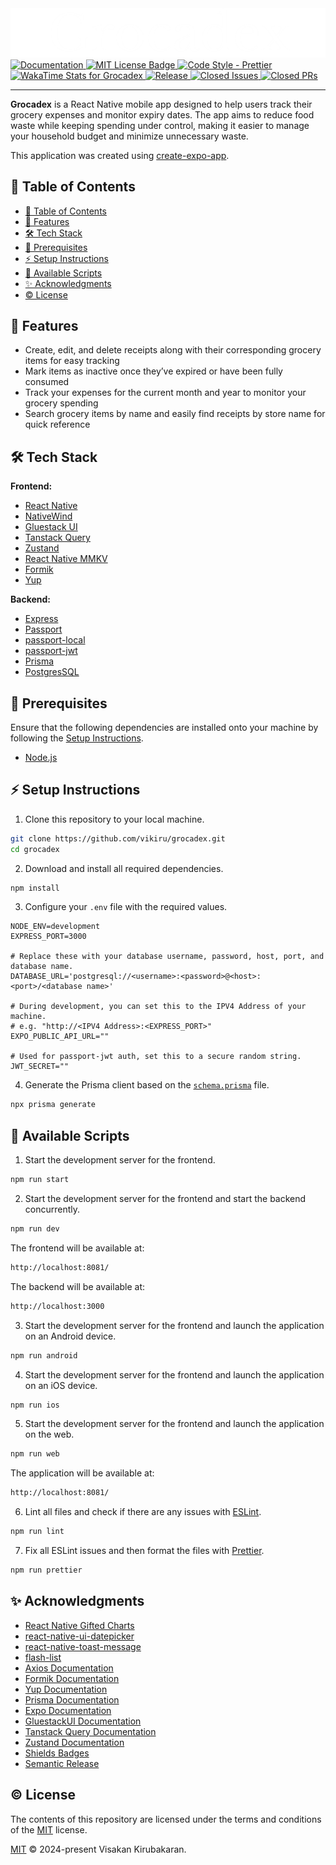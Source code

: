 <div align="center">
    <img src="./src/assets/images/grocadex-logo.png" alt="Grocadex Logo"/>
</div>

<div align="left" id="badges">
    <a href="https://vikiru.github.io/grocadex">
        <img src="https://img.shields.io/badge/documentation-docs-orange" alt="Documentation"/>
    </a>
    <a href="https://github.com/vikiru/grocadex/blob/main/LICENSE">
        <img src="https://img.shields.io/badge/license-MIT-aqua" alt="MIT License Badge"/>
    </a>
    <a href="https://github.com/prettier/prettier">
        <img src="https://img.shields.io/badge/code_style-prettier-ff69b4.svg?style=flat-square" alt="Code Style - Prettier"/>
    </a>
    <a href="https://wakatime.com/badge/user/5e62f99d-3a1e-4fd2-8f37-77919d626a67/project/8f4e14f5-887c-4eae-a03c-8d1e780d3132">
        <img src="https://wakatime.com/badge/user/5e62f99d-3a1e-4fd2-8f37-77919d626a67/project/8f4e14f5-887c-4eae-a03c-8d1e780d3132.svg" alt="WakaTime Stats for Grocadex"/>
    </a>
    <a href="https://github.com/vikiru/grocadex/releases">
        <img src="https://img.shields.io/github/v/release/vikiru/grocadex" alt="Release"/>
    </a>
    <a href="https://github.com/vikiru/grocadex/issues?q=is%3Aissue+is%3Aclosed">
        <img src="https://img.shields.io/github/issues-closed/vikiru/grocadex" alt="Closed Issues"/>
    </a>
    <a href="https://github.com/vikiru/grocadex/pulls?q=is%3Apr+is%3Aclosed">
        <img src="https://img.shields.io/github/issues-pr-closed/vikiru/grocadex?label=closed%20prs" alt="Closed PRs"/>
    </a>
</div>

---

**Grocadex** is a React Native mobile app designed to help users track their grocery expenses and monitor expiry dates. The app aims to reduce food waste while keeping spending under control, making it easier to manage your household budget and minimize unnecessary waste.

This application was created using [create-expo-app](https://www.npmjs.com/package/create-expo-app).

## 📖 Table of Contents

- [📖 Table of Contents](#-table-of-contents)
- [🌟 Features](#-features)
- [🛠️ Tech Stack](#️-tech-stack)
- [📝 Prerequisites](#-prerequisites)
- [⚡ Setup Instructions](#-setup-instructions)
- [📜 Available Scripts](#-available-scripts)
- [✨ Acknowledgments](#-acknowledgments)
- [©️ License](#️-license)

## 🌟 Features

- Create, edit, and delete receipts along with their corresponding grocery items for easy tracking
- Mark items as inactive once they’ve expired or have been fully consumed
- Track your expenses for the current month and year to monitor your grocery spending
- Search grocery items by name and easily find receipts by store name for quick reference

## 🛠️ Tech Stack

**Frontend:**

- [React Native](https://reactnative.dev/)
- [NativeWind](https://www.nativewind.dev/)
- [Gluestack UI](https://gluestack.io/)
- [Tanstack Query](https://github.com/TanStack/query)
- [Zustand](https://github.com/pmndrs/zustand)
- [React Native MMKV](https://github.com/mrousavy/react-native-mmkv)
- [Formik](https://formik.org/)
- [Yup](https://github.com/jquense/yup)

**Backend:**

- [Express](https://expressjs.com/)
- [Passport](https://www.passportjs.org/)
- [passport-local](https://github.com/jaredhanson/passport-local)
- [passport-jwt](https://github.com/mikenicholson/passport-jwt)
- [Prisma](https://www.prisma.io/)
- [PostgresSQL](https://www.postgresql.org/)

## 📝 Prerequisites

Ensure that the following dependencies are installed onto your machine by following the [Setup Instructions](#-setup-instructions).

- [Node.js](https://nodejs.org/en/download)

## ⚡ Setup Instructions

1. Clone this repository to your local machine.

```bash
git clone https://github.com/vikiru/grocadex.git
cd grocadex
```

2. Download and install all required dependencies.

```bash
npm install
```

3. Configure your `.env` file with the required values.

```env
NODE_ENV=development
EXPRESS_PORT=3000

# Replace these with your database username, password, host, port, and database name.
DATABASE_URL='postgresql://<username>:<password>@<host>:<port>/<database name>'

# During development, you can set this to the IPV4 Address of your machine.
# e.g. "http://<IPV4 Address>:<EXPRESS_PORT>"
EXPO_PUBLIC_API_URL=""

# Used for passport-jwt auth, set this to a secure random string.
JWT_SECRET=""
```

4. Generate the Prisma client based on the [`schema.prisma`](./src/api/prisma/schema.prisma) file.

```bash
npx prisma generate
```

## 📜 Available Scripts

1. Start the development server for the frontend.

```bash
npm run start
```

2. Start the development server for the frontend and start the backend concurrently.

```bash
npm run dev
```

The frontend will be available at:

```bash
http://localhost:8081/
```

The backend will be available at:

```bash
http://localhost:3000
```

3. Start the development server for the frontend and launch the application on an Android device.

```bash
npm run android
```

4. Start the development server for the frontend and launch the application on an iOS device.

```bash
npm run ios
```

5. Start the development server for the frontend and launch the application on the web.

```bash
npm run web
```

The application will be available at:

```bash
http://localhost:8081/
```

6. Lint all files and check if there are any issues with [ESLint](https://eslint.org/).

```bash
npm run lint
```

7. Fix all ESLint issues and then format the files with [Prettier](https://prettier.io/).

```bash
npm run prettier
```

## ✨ Acknowledgments

- [React Native Gifted Charts](https://github.com/Abhinandan-Kushwaha/react-native-gifted-charts)
- [react-native-ui-datepicker](https://github.com/farhoudshapouran/react-native-ui-datepicker)
- [react-native-toast-message](https://github.com/calintamas/react-native-toast-message)
- [flash-list](https://github.com/Shopify/flash-list)
- [Axios Documentation](https://axios-http.com/)
- [Formik Documentation](https://formik.org/docs/overview)
- [Yup Documentation](https://github.com/jquense/yup)
- [Prisma Documentation](https://www.prisma.io/docs)
- [Expo Documentation](https://docs.expo.dev/)
- [GluestackUI Documentation](https://gluestack.io/ui/docs/home/overview/introduction)
- [Tanstack Query Documentation](https://tanstack.com/query/latest/docs/framework/react/overview)
- [Zustand Documentation](https://zustand.docs.pmnd.rs/)
- [Shields Badges](https://github.com/badges/shields)
- [Semantic Release](https://github.com/semantic-release/semantic-release)

## ©️ License

The contents of this repository are licensed under the terms and conditions of the [MIT](https://choosealicense.com/licenses/mit/) license.

[MIT](./LICENSE) © 2024-present Visakan Kirubakaran.
